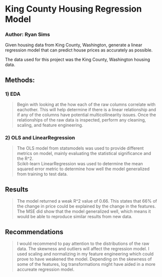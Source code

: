 # King County Housing Regression Model
### Author: Ryan Sims

Given housing data from King County, Washington, generate a linear regression model that can predict house prices as accurately as possible.

The data used for this project was the King County, Washington housing data.

## Methods:

### 1) EDA
> Begin with looking at the how each of the raw columns correlate with eachother.  This will help determine if there is a linear relationship and if any of the columns have potential multicollinearity issues.
> Once the relationships of the raw data is inspected, perform any cleaning, scaling, and feature engineering.

### 2) OLS and LinearRegression
> The OLS model from statsmodels was used to provide different metrics on model, mainly evaluating the statistical significance and the R^2.  
> Scikit-learn LinearRegression was used to determine the mean squared error metric to determine how well the model generalized from training to test data.

## Results
> The model returned a weak R^2 value of 0.66.  This states that 66% of the change in price could be explained by the change in the features.  The MSE did show that the model generalized well, which means it would be able to reproduce similar results from new data.

## Recommendations
> I would recommend to pay attention to the distributions of the raw data.  The skewness and outliers will affect the regression model.  I used scaling and normalizing in my feature engineering which could prove to have weakened the model.  Depending on the skewness of some of the features, log transformations might have aided in a more accureate regression model.

